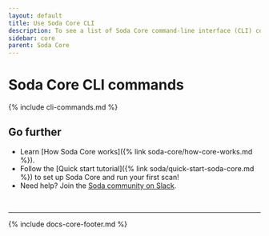 ```yaml
---
layout: default
title: Use Soda Core CLI
description: To see a list of Soda Core command-line interface (CLI) commands, use the soda command.
sidebar: core
parent: Soda Core 
---
```


# Soda Core CLI commands 

{% include cli-commands.md %}


## Go further

* Learn [How Soda Core works]({% link soda-core/how-core-works.md %}).
* Follow the [Quick start tutorial]({% link soda/quick-start-soda-core.md %}) to set up Soda Core and run your first scan!
* Need help? Join the <a href="http://community.soda.io/slack" target="_blank"> Soda community on Slack</a>.

<br />

---

{% include docs-core-footer.md %}
